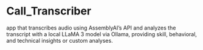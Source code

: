 # Call_Transcriber
app that transcribes audio using AssemblyAI’s API and analyzes the transcript with a local LLaMA 3 model via Ollama, providing skill, behavioral, and technical insights or custom analyses.
